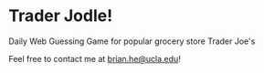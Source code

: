 # Trader Jodle!

Daily Web Guessing Game for popular grocery store Trader Joe's

Feel free to contact me at brian.he@ucla.edu!
